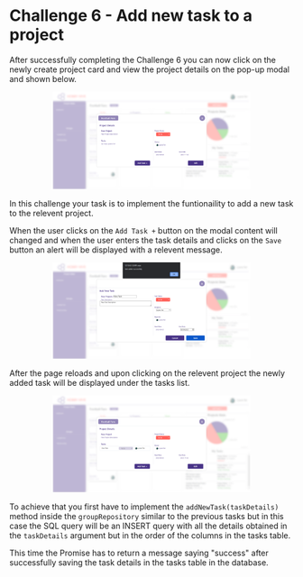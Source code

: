 # Challenge 6 - Add new task to a project

After successfully completing the Challenge 6 you can now click on the newly create project card and view the project details on the pop-up modal and shown below.

<p align="center">
  <img src="./images/7a.png" width="350px">
</p>

In this challenge your task is to implement the funtionaility to add a new task to the relevent project.

When the user clicks on the `Add Task +` button on the modal content will changed and when the user enters the task details and clicks on the `Save` button an alert will be displayed with a relevent message.

<p align="center">
  <img src="./images/7b.png" width="350px">
</p>

After the page reloads and upon clicking on the relevent project the newly added task will be displayed under the tasks list.

<p align="center">
  <img src="./images/7c.png" width="350px">
</p>

To achieve that you first have to implement the `addNewTask(taskDetails)` method inside the `groupRepository` similar to the previous tasks but in this case the SQL query will be an INSERT query with all the details obtained in the `taskDetails` argument but in the order of the columns in the tasks table.

This time the Promise has to return a message saying "success" after successfully saving the task details in the tasks table in the database.
